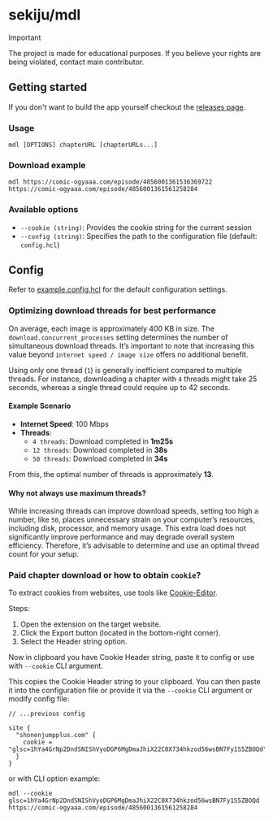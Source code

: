 # sekiju/mdl

> [!IMPORTANT]
> The project is made for educational purposes. If you believe your rights are being violated, contact main contributor.

## Getting started

If you don't want to build the app yourself checkout the [releases page](https://github.com/sekiju/mdl/releases).

### Usage
```shell
mdl [OPTIONS] chapterURL [chapterURLs...]
```

### Download example
```shell
mdl https://comic-ogyaaa.com/episode/4856001361536369722 https://comic-ogyaaa.com/episode/4856001361561258284
```

### Available options

- `--cookie (string)`: Provides the cookie string for the current session
- `--config (string)`: Specifies the path to the configuration file (default: `config.hcl`)

## Config

Refer to [example.config.hcl](example.config.hcl) for the default configuration settings.

### Optimizing download threads for best performance

On average, each image is approximately 400 KB in size. The `download.concurrent_processes` setting determines the number of simultaneous download threads. It’s important to note that increasing this value beyond `internet speed / image size` offers no additional benefit.

Using only one thread (`1`) is generally inefficient compared to multiple threads. For instance, downloading a chapter with `4` threads might take 25 seconds, whereas a single thread could require up to 42 seconds.

#### Example Scenario
- **Internet Speed**: 100 Mbps
- **Threads**:
    - `4 threads`: Download completed in **1m25s**
    - `12 threads`: Download completed in **38s**
    - `50 threads`: Download completed in **34s**

From this, the optimal number of threads is approximately **13**.

#### Why not always use maximum threads?
While increasing threads can improve download speeds, setting too high a number, like `50`, places unnecessary strain on your computer’s resources, including disk, processor, and memory usage. This extra load does not significantly improve performance and may degrade overall system efficiency. Therefore, it’s advisable to determine and use an optimal thread count for your setup.

### Paid chapter download or how to obtain `cookie`?

To extract cookies from websites, use tools like [Cookie-Editor](https://cookie-editor.com).

Steps:

1. Open the extension on the target website.
2. Click the Export button (located in the bottom-right corner).
3. Select the Header string option.

Now in clipboard you have Cookie Header string, paste it to config or use with `--cookie` CLI argument.

This copies the Cookie Header string to your clipboard. You can then paste it into the configuration file or provide it via the `--cookie`
CLI argument or modify config file:

```hcl
// ...previous config

site {
  "shonenjumpplus.com" {
    cookie = "glsc=1hYa4GrNp2DndSNIShVyoDGP6MgDmaJhiX22C0X734hkzod56wsBN7Fy1S5ZBOQd"
  }
}
```

or with CLI option example:

```shell
mdl --cookie glsc=1hYa4GrNp2DndSNIShVyoDGP6MgDmaJhiX22C0X734hkzod56wsBN7Fy1S5ZBOQd https://comic-ogyaaa.com/episode/4856001361561258284
```